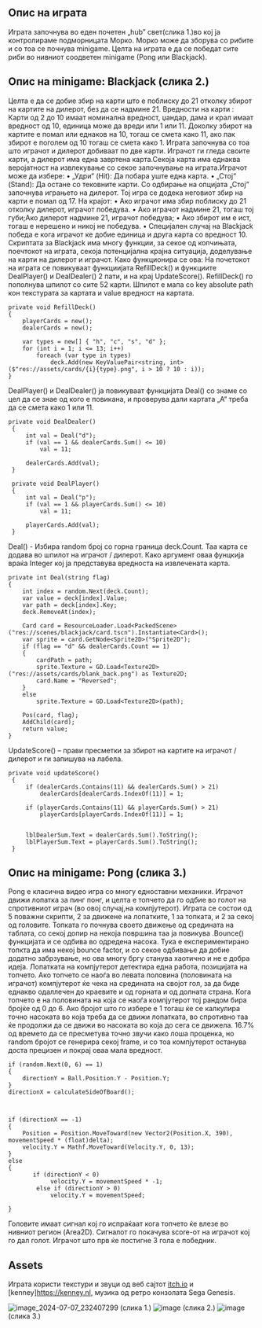 ## Опис на играта
Играта започнува во еден почетен „hub” свет(слика 1.)во кој ја контролираме подморницата Морко. Морко може да зборува со рибите и со тоа се почнува minigame. Целта на играта е да се победат сите риби во нивниот соодветен minigame (Pong или Blackјаck).
## Опис на minigame: Blackjack (слика 2.)
Целта е да се добие збир на карти што е поблиску до 21 отколку збирот на картите на дилерот, без да се надмине 21.
Вредности на карти : Карти од 2 до 10 имаат номинална вредност, џандар, дама и крал имаат вредност од 10, единица може да вреди или 1 или 11.
Доколку збирот на картите е помал или еднаков на 10, тогаш се смета како 11, ако пак збирот е поголем од 10 тогаш се смета како 1. 
Играта започнува со тоа што играчот и дилерот добиваат по две карти. Играчот ги гледа своите карти, а дилерот има една завртена карта.Секоја карта има еднаква веројатност на извлекување со секое започнување на играта.Играчот може да избере:
•	„Удри“ (Hit): Да побара уште една карта.
•	„Стој“ (Stand): Да остане со тековните карти. 
Со одбирање на опцијата „Стој“ започнува играњето на дилерот. Toj игра се додека неговиот збир на карти е помал од 17.
На крајот:
•	Ако играчот има збир поблиску до 21 отколку дилерот, играчот победува.
•	Ако играчот надмине 21, тогаш тој губи;Ако дилерот надмине 21, играчот победува;
•	Ако збирот им е ист, тогаш е нерешено и никој не победува.
•	Специјален случај на Blackjack победа е кога играчот ке добие единица и друга карта со вредност 10.
Скриптата за Blackjack има многу функции, за секое од копчињата, поечтокот на играта, секоја потенцијална крајна ситуација, доделување на карти на дилерот и играчот.
Како функционира се ова:
На почетокот на играта се повикуваат функциијата RefillDeck() и функциите DealPlayer() и DealDealer() 2 пати, и на крај UpdateScore().
RefillDeck() го пополнува шпилот со сите 52 карти. Шпилот е мапа со key absolute path кон текстурата за картата и value вредност на картата.
```
private void RefillDeck()
{
    playerCards = new();
    dealerCards = new();

    var types = new[] { "h", "c", "s", "d" };
    for (int i = 1; i <= 13; i++)
        foreach (var type in types)
            deck.Add(new KeyValuePair<string, int>($"res://assets/cards/{i}{type}.png", i > 10 ? 10 : i));
}
```
DealPlayer() и DealDealer() ја повикуваат функцијата Deal() со знаме со цел да се знае од кого е повикана, и проверува дали картата „А“ треба да се смета како 1 или 11.
```
private void DealDealer()
 {
     int val = Deal("d");
     if (val == 1 && dealerCards.Sum() <= 10)
         val = 11;

     dealerCards.Add(val);
 }

 private void DealPlayer()
 {
     int val = Deal("p");
     if (val == 1 && playerCards.Sum() <= 10)
         val = 11;

     playerCards.Add(val);
 }
```
Deal() -  Избира random број со горна граница deck.Count. Таа карта се додава во шпилот на играчот / дилерот. Како аргумент оваа фунцкија враќа Integer кој ја представува вредноста на извлечената карта.
```
private int Deal(string flag)
{
    int index = random.Next(deck.Count);
    var value = deck[index].Value;
    var path = deck[index].Key;
    deck.RemoveAt(index);

    Card card = ResourceLoader.Load<PackedScene>("res://scenes/blackjack/card.tscn").Instantiate<Card>();
    var sprite = card.GetNode<Sprite2D>("Sprite2D");
    if (flag == "d" && dealerCards.Count == 1)
    {
        cardPath = path;
        sprite.Texture = GD.Load<Texture2D>("res://assets/cards/blank_back.png") as Texture2D;
        card.Name = "Reversed";
    }
    else
        sprite.Texture = GD.Load<Texture2D>(path);

    Pos(card, flag);
    AddChild(card);
    return value;
}
```
UpdateScore() – прави пресметки за збирот на картите на играчот / дилерот и ги запишува на лабела. 
```
private void updateScore()
 {
     if (dealerCards.Contains(11) && dealerCards.Sum() > 21)
         dealerCards[dealerCards.IndexOf(11)] = 1; 

     if (playerCards.Contains(11) && playerCards.Sum() > 21)
         playerCards[playerCards.IndexOf(11)] = 1;


     lblDealerSum.Text = dealerCards.Sum().ToString();
     lblPlayerSum.Text = playerCards.Sum().ToString();
 }
```
## Опис на minigame: Pong (слика 3.)
Pong е класична видео игра со многу едноставни механики. Играчот движи лопатка за пинг понг, и целта е топчето да го одбие во голот на спротивниот играч (во овој случај,на компјутерот). 
Играта се состои од 5 поважни скрипти,  2 за движене на лопатките, 1 за топката, и 2 за секој од головите.
Топката го почнува своето движење од средината на таблата, со секој допир на некоја површина таа ја повикува .Bounce() функцијата и се одбива во одредена насока.
Тука е експериментирано топкта да има некој bounce factor, и со секое одбивање да добие додатно забрзување, но ова многу бргу станува хаотично и не е добра идеја.
Лопатката на компјутерот детектира една работа, позицијата на топчето. Ако топчето се наоѓа во левата половина (половината на играчот) компјутерот ќе чека на средината на својот гол, за да биде еднакво одаллечен до краевите и од горната и од долната страна.
Кога топчето е на половината на која се наоѓа компјутерот тој рандом бира бројќе од 0 до 6.
Ако бројот што го избере е 1 тогаш ќе се калкулира точно насоката во која треба да се движи лопатката, во спротивно таа ќе продолжи да се движи во насоката во која до сега се движела.
16.7% од времето да се пресметува точно звучи како лоша проценка, но random бројот се генерира секој frame, и со тоа компјутерот останува доста прецизен и покрај оваа мала вредност.
```
if (random.Next(0, 6) == 1)
{
    directionY = Ball.Position.Y - Position.Y;
}
directionX = calculateSideOfBoard();



if (directionX == -1)
{
    Position = Position.MoveToward(new Vector2(Position.X, 390), movementSpeed * (float)delta);
    velocity.Y = Mathf.MoveToward(Velocity.Y, 0, 13);
}
else
{
       if (directionY < 0)
            velocity.Y = movementSpeed * -1;
        else if (directionY > 0)
            velocity.Y = movementSpeed;

}
```
Головите имаат сигнал кој го испраќаат кога топчето ќе влезе во нивниот регион (Area2D). Сигналот го покачува score-от на играчот кој го дал голот. Играчот што прв ќе постигне 3 гола е победник.
## Assets
Играта користи текстури и звуци од веб сајтот [itch.io](https://itch.io) и [kenney]https://kenney.nl, музика од ретро конзолата Sega Genesis.


 ![image_2024-07-07_232407299](https://github.com/gjDime/MorkoPodmorko/assets/172989131/bad3a698-0794-4161-a36e-98b8176fa828) (слика 1.)
![image](https://github.com/gjDime/MorkoPodmorko/assets/172989131/a5f24f0d-45c6-4de8-b551-55461c8747af) (слика 2.)
![image](https://github.com/gjDime/MorkoPodmorko/assets/172989131/8b4ad7f3-f35d-4bf3-902c-b715fefb92a4) (слика 3.)


